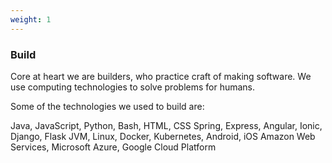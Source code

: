 ```yaml
---
weight: 1
---
```


### Build

Core at heart we are builders, who practice craft of making software. We use computing technologies to solve problems for humans.

Some of the technologies we used to build are: 

Java, JavaScript, Python, Bash, HTML, CSS
Spring, Express, Angular, Ionic, Django, Flask
JVM, Linux, Docker, Kubernetes, Android, iOS
Amazon Web Services, Microsoft Azure, Google Cloud Platform
